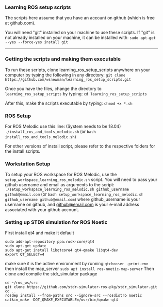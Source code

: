 ### Learning ROS setup scripts
The scripts here assume that you have an account on github (which is free at github.com).  

You will need "git" installed on your machine to use these scripts.  If "git" is not already
installed on your machine, it can be installed with:
`sudo apt-get --yes --force-yes install git`

---

### Getting the scripts and making them executable
To run these scripts, clone learning_ros_setup_scripts anywhere on your computer by typing the following in any directory:
`git clone https://github.com/wsnewman/learning_ros_setup_scripts.git`

Once you have the files, change the directory to `learning_ros_setup_scripts` by typing:
`cd learning_ros_setup_scripts`

After this, make the scripts executable by typing:
`chmod +x *.sh`

### ROS Setup
For ROS Melodic use this line: (System needs to be 18.04)
`./install_ros_and_tools_melodic.sh`
(or `bash install_ros_and_tools_melodic.sh`)

For other versions of install script, please refer to the respective folders for the install scripts.

### Workstation Setup
To setup your ROS workspace for ROS Melodic, use the `setup_workspace_learning_ros_melodic.sh` script.  You will need to pass your 
github username and email as arguments to the script:
`./setup_workspace_learning_ros_melodic.sh github_username github@email.com`
(or `bash setup_workspace_learning_ros_melodic.sh github_username github@email.com`)
where github_username is your username on github, and github@email.com is your e-mail address associated with your
github account.

### Setting up STDR simulation for ROS Noetic

First install qt4 and make it default
```
sudo add-apt-repository ppa:rock-core/qt4
sudo apt-get update
sudo apt-get install libqtcore4 qt4-qmake libqt4-dev
export QT_SELECT=4
```
make sure it is the active environment by running
```qtchooser -print-env```
then install the map_server
```sudo apt install ros-noetic-map-server```
Then clone and compile the stdr_simulator package
```
cd ~/ros_ws/src
git clone https://github.com/stdr-simulator-ros-pkg/stdr_simulator.git
cd ..
rosdep install --from-paths src --ignore-src --rosdistro noetic
catkin_make -DQT_QMAKE_EXECUTABLE=/usr/bin/qmake-qt4
```
